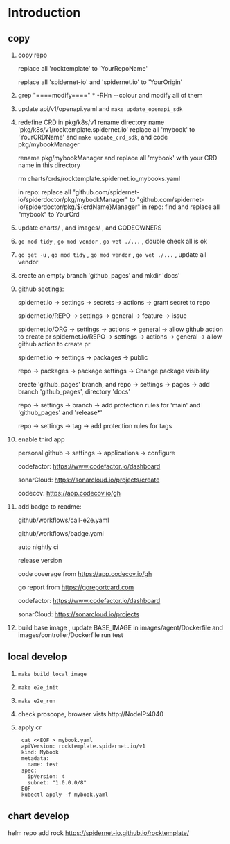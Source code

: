 # Introduction

## copy

1. copy repo

   replace all 'rocktemplate' to 'YourRepoName'

   replace all 'spidernet-io' and 'spidernet.io' to 'YourOrigin'

2. grep "====modify====" * -RHn --colour  and modify all of them

3. update api/v1/openapi.yaml and `make update_openapi_sdk`

4. redefine CRD in pkg/k8s/v1
    rename directory name 'pkg/k8s/v1/rocktemplate.spidernet.io' 
    replace all 'mybook' to 'YourCRDName'
    and `make update_crd_sdk`, and code pkg/mybookManager

    rename pkg/mybookManager and replace all 'mybook' with your CRD name in this directory

    rm charts/crds/rocktemplate.spidernet.io_mybooks.yaml 

    in repo: replace all "github.com/spidernet-io/spiderdoctor/pkg/mybookManager" to "github.com/spidernet-io/spiderdoctor/pkg/${crdName}Manager"
    in repo: find and replace all "mybook" to YourCrd

5. update charts/ , and images/ , and CODEOWNERS

6. `go mod tidy` , `go mod vendor` , `go vet ./...` , double check all is ok

7. `go get -u` , `go mod tidy` , `go mod vendor` , `go vet ./...`  , update all vendor

8. create an empty branch 'github_pages' and mkdir 'docs'

9. github seetings:

   spidernet.io  -> settings -> secrets -> actions -> grant secret to repo

   spidernet.io/REPO  -> settings -> general -> feature -> issue

   spidernet.io/ORG  -> settings -> actions -> general -> allow github action to create pr
   spidernet.io/REPO  -> settings -> actions -> general -> allow github action to create pr

   spidernet.io  -> settings -> packages -> public 

   repo -> packages -> package settings -> Change package visibility

   create 'github_pages' branch, and repo -> settings -> pages -> add branch 'github_pages', directory 'docs'

   repo -> settings -> branch -> add protection rules for 'main' and 'github_pages' and 'release*'

   repo -> settings -> tag -> add protection rules for tags

10. enable third app

    personal github -> settings -> applications -> configure

    codefactor: https://www.codefactor.io/dashboard

    sonarCloud: https://sonarcloud.io/projects/create

    codecov: https://app.codecov.io/gh

11. add badge to readme:

    github/workflows/call-e2e.yaml

    github/workflows/badge.yaml

    auto nightly ci

    release version

    code coverage from https://app.codecov.io/gh

    go report from https://goreportcard.com

    codefactor: https://www.codefactor.io/dashboard

    sonarCloud: https://sonarcloud.io/projects

12. build base image , 
    update BASE_IMAGE in images/agent/Dockerfile and images/controller/Dockerfile
    run test
 


## local develop

1. `make build_local_image`

2. `make e2e_init`

3. `make e2e_run`

4. check proscope, browser vists http://NodeIP:4040

5. apply cr

        cat <<EOF > mybook.yaml
        apiVersion: rocktemplate.spidernet.io/v1
        kind: Mybook
        metadata:
          name: test
        spec:
          ipVersion: 4
          subnet: "1.0.0.0/8"
        EOF
        kubectl apply -f mybook.yaml

## chart develop

helm repo add rock https://spidernet-io.github.io/rocktemplate/

